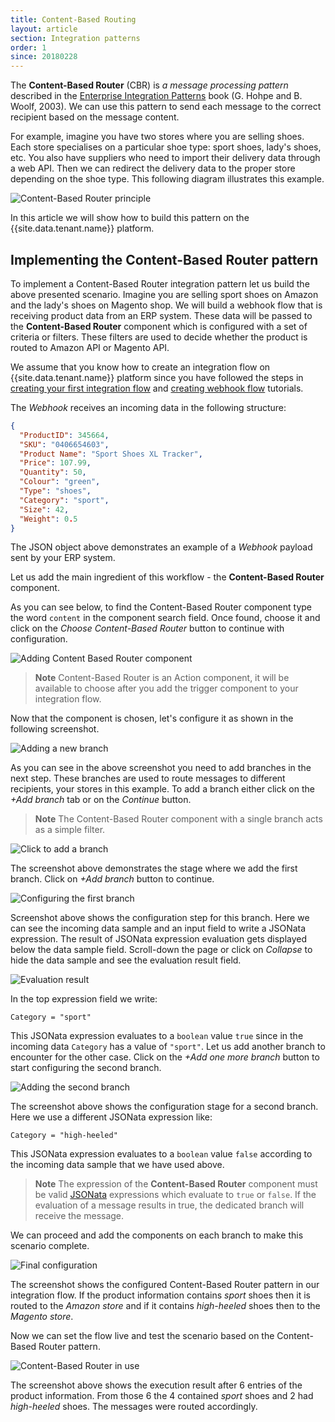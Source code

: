 ```yaml
---
title: Content-Based Routing
layout: article
section: Integration patterns
order: 1
since: 20180228
---
```


The **Content-Based Router** (CBR) is *a message processing pattern* described in
the [Enterprise Integration Patterns](http://www.enterpriseintegrationpatterns.com/patterns/messaging/ContentBasedRouter.html)
book (G. Hohpe and B. Woolf, 2003). We can use this pattern to send each message to
the correct recipient based on the message content.

For example, imagine you have two stores where you are selling shoes. Each store
specialises on a particular shoe type: sport shoes, lady's shoes, etc. You also
have suppliers who need to import their delivery data through a web API. Then we
can redirect the delivery data to the proper store depending on the shoe type.
This following diagram illustrates this example.

![Content-Based Router principle](/assets/img/integrator-guide/cbr/cbr-principle.png "Content-Based Router principle")

In this article we will show how to build this pattern on the {{site.data.tenant.name}} platform.

## Implementing the Content-Based Router pattern

To implement a Content-Based Router integration pattern let us build the above
presented scenario. Imagine you are selling sport shoes on Amazon and the lady's
shoes on Magento shop. We will build a webhook flow that is receiving product
data from an ERP system. These data will be passed to the **Content-Based Router**
component which is configured with a set of criteria or filters. These filters
are used to decide whether the product is routed to Amazon API or Magento API.

We assume that you know how to create an integration flow on {{site.data.tenant.name}}
platform since you have followed the steps in [creating your first integration flow](/getting-started/first-flow)
and [creating webhook flow](/getting-started/webhook-flow) tutorials.


The *Webhook* receives an incoming data in the following structure:

```json
{
  "ProductID": 345664,
  "SKU": "0406654603",
  "Product Name": "Sport Shoes XL Tracker",
  "Price": 107.99,
  "Quantity": 50,
  "Colour": "green",
  "Type": "shoes",
  "Category": "sport",
  "Size": 42,
  "Weight": 0.5
}
```

The JSON object above demonstrates an example of a *Webhook* payload sent by
your ERP system.

Let us add the main ingredient of this workflow - the **Content-Based Router**
component.

As you can see below, to find the Content-Based Router component type
the word `content` in the component search field. Once found, choose it and click
on the *Choose Content-Based Router* button to continue with configuration.

![Adding Content Based Router component](/assets/img/integrator-guide/cbr/create-cbr-1.png "Adding Content Based Router component")

> **Note** Content-Based Router is an Action component, it will be available to
> choose after you add the trigger component to your integration flow.

Now that the component is chosen, let's configure it as shown in the following
screenshot.

![Adding a new branch](/assets/img/integrator-guide/cbr/create-cbr-2.png "Adding a new branch")

As you can see in the above screenshot you need to add branches in the next step.
These branches are used to route messages to different recipients, your stores
in this example. To add a branch either click on the *+Add branch* tab or on
the *Continue* button.

> **Note** The Content-Based Router component with a single branch acts as a
> simple filter.

![Click to add a branch](/assets/img/integrator-guide/cbr/create-cbr-3.png "Click to add a branch")

The screenshot above demonstrates the stage where we add the first branch. Click on
*+Add branch* button to continue.

![Configuring the first branch](/assets/img/integrator-guide/cbr/create-cbr-4.png "Configuring the first branch")

Screenshot above shows the configuration step for this branch. Here we can see the
incoming data sample and an input field to write a JSONata expression. The result
of JSONata expression evaluation gets displayed below the data sample field.
Scroll-down the page or click on *Collapse* to hide the data sample and see the
evaluation result field.

![Evaluation result](/assets/img/integrator-guide/cbr/create-cbr-5.png "Evaluation result")

In the top expression field we write:
```
Category = "sport"
```
This JSONata expression evaluates to a `boolean` value `true` since in the
incoming data `Category` has a value of `"sport"`. Let us
add another branch to encounter for the other case. Click on the
*+Add one more branch* button to start configuring the second branch.

![Adding the second branch](/assets/img/integrator-guide/cbr/create-cbr-6.png "Adding the second branch")

The screenshot above shows the configuration stage for a second branch. Here
we use a different JSONata expression like:

```
Category = "high-heeled"
```

This JSONata expression evaluates to a `boolean` value `false` according to the
incoming data sample that we have used above.

> **Note** The expression of the **Content-Based Router** component must be
> valid [JSONata](http://jsonata.org/) expressions which evaluate to `true` or
> `false`. If the evaluation of a message results in true, the
> dedicated branch will receive the message.

We can proceed and add the components on each branch to make this scenario complete.

![Final configuration](/assets/img/integrator-guide/cbr/create-cbr-7.png "Final configuration")

The screenshot shows the configured Content-Based Router pattern in our integration
flow. If the product information contains *sport* shoes then it is routed to
the *Amazon store* and if it contains *high-heeled* shoes then to the *Magento store*.

Now we can set the flow live and test the scenario based on the
Content-Based Router pattern.

![Content-Based Router in use](/assets/img/integrator-guide/cbr/create-cbr-8.png "Content-Based Router in use")

The screenshot above shows the execution result after 6 entries of the product
information. From those 6 the 4 contained *sport* shoes and 2 had
*high-heeled* shoes. The messages were routed accordingly.
